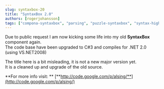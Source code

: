 ```yaml
---
slug: syntaxbox-20
title: "SyntaxBox 2.0"
authors: [rogerjohansson]
tags: ["compona-syntaxbox", "parsing", "puzzle-syntaxbox", "syntax-highlight", "syntaxbox"]
---
```

Due to public request I am now kicking some life into my old **SyntaxBox** component again.  
The code base have been upgraded to C#3 and compiles for .NET 2.0 (using VS.NET2008)

<!-- truncate -->

The title here is a bit misleading, it is not a new major version yet.  
It is a cleaned up and upgrade of the old source.

**For more info visit:  **
[**http://code.google.com/p/alsing/**](http://code.google.com/p/alsing/)
